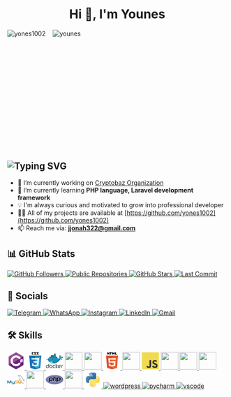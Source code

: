 <h1 align="center">Hi 👋, I'm Younes</h1>

<img align="right" alt="younes" width="400" height="300" src="https://images.steamusercontent.com/ugc/2050866709631100234/8C2CBD20914C286F73ABCA80E15D7533765C19FF/?imw=512&&ima=fit&impolicy=Letterbox&imcolor=%23000000&letterbox=false">

<p align="left"> <img src="https://komarev.com/ghpvc/?username=yones1002&label=Profile%20views&color=0e75b6&style=flat" alt="yones1002" /> </p>

<h2>
  <img src="https://readme-typing-svg.herokuapp.com?font=Fira+Code&size=22&duration=2000&pause=1000&color=36BCF7&center=false&vCenter=false&width=435&lines=🔹+Backend+Developer+🇮🇷+%7C+Laravel+%26+PHP+Lover" alt="Typing SVG" />
</h2>


- 🔭 I’m currently working on [Cryptobaz Organization](https://github.com/cryptobaz)  
- 🌱 I’m currently learning **PHP language, Laravel development framework**  
- 💡 I'm always curious and motivated to grow into professional developer  
- 👨‍💻 All of my projects are available at [https://github.com/yones1002](https://github.com/yones1002)  
- 📫 Reach me via: **jjonah322@gmail.com**

## 📊 GitHub Stats

<p align="left">
  <a href="https://github.com/yones1002?tab=followers" target="_blank">
    <img src="https://img.shields.io/github/followers/yones1002?label=Followers&style=flat-square&logo=github&color=0d1117" alt="GitHub Followers" />
  </a>
  <a href="https://github.com/yones1002?tab=repositories" target="_blank">
    <img src="https://img.shields.io/badge/Public_Repos-⬢-blue?style=flat-square&logo=github" alt="Public Repositories" />
  </a>
  <a href="https://github.com/yones1002?tab=stars" target="_blank">
    <img src="https://img.shields.io/github/stars/yones1002?label=Stars&style=flat-square&logo=github&color=ffc107" alt="GitHub Stars" />
  </a>
  <a href="https://github.com/yones1002/yones1002/commits/main" target="_blank">
    <img src="https://img.shields.io/github/last-commit/yones1002/yones1002?style=flat-square&logo=git&color=green" alt="Last Commit" />
  </a>
</p>



## 🔗 Socials
<p align="left">
  <a href="https://t.me/younessahraei" target="_blank">
    <img src="https://img.shields.io/badge/Telegram-2CA5E0?style=for-the-badge&logo=telegram&logoColor=white" alt="Telegram"/>
  </a>
  <a href="https://wa.me/09197170582" target="_blank">
    <img src="https://img.shields.io/badge/WhatsApp-25D366?style=for-the-badge&logo=whatsapp&logoColor=white" alt="WhatsApp"/>
  </a>
  <a href="https://instagram.com/younes_sahraei" target="_blank">
    <img src="https://img.shields.io/badge/Instagram-E4405F?style=for-the-badge&logo=instagram&logoColor=white" alt="Instagram"/>
  </a>
  <a href="https://linkedin.com/in/younes-sahraei-768a44322" target="_blank">
    <img src="https://img.shields.io/badge/LinkedIn-0077B5?style=for-the-badge&logo=linkedin&logoColor=white" alt="LinkedIn"/>
  </a>
  <a href="mailto:jjonah322@gmail.com" target="_blank">
    <img src="https://img.shields.io/badge/Gmail-D14836?style=for-the-badge&logo=gmail&logoColor=white" alt="Gmail"/>
  </a>
</p>


## 🛠 Skills
<p align="left">
  <a href="https://learn.microsoft.com/en-us/dotnet/csharp/" target="_blank">
  <img src="https://raw.githubusercontent.com/devicons/devicon/master/icons/csharp/csharp-original.svg" width="40" height="40"/>
</a>
<a href="https://www.w3schools.com/css/" target="_blank">
  <img src="https://raw.githubusercontent.com/devicons/devicon/master/icons/css3/css3-original-wordmark.svg" width="40" height="40"/>
</a>
<a href="https://www.docker.com/" target="_blank">
  <img src="https://raw.githubusercontent.com/devicons/devicon/master/icons/docker/docker-original-wordmark.svg" width="40" height="40"/>
</a>
<a href="https://www.figma.com/" target="_blank">
  <img src="https://www.vectorlogo.zone/logos/figma/figma-icon.svg" width="40" height="40"/>
</a>
<a href="https://git-scm.com/" target="_blank">
  <img src="https://www.vectorlogo.zone/logos/git-scm/git-scm-icon.svg" width="40" height="40"/>
</a>
<a href="https://www.w3.org/html/" target="_blank">
  <img src="https://raw.githubusercontent.com/devicons/devicon/master/icons/html5/html5-original-wordmark.svg" width="40" height="40"/>
</a>
<a href="https://www.adobe.com/products/illustrator.html" target="_blank">
  <img src="https://www.vectorlogo.zone/logos/adobe_illustrator/adobe_illustrator-icon.svg" width="40" height="40"/>
</a>
<a href="https://developer.mozilla.org/en-US/docs/Web/JavaScript" target="_blank">
  <img src="https://raw.githubusercontent.com/devicons/devicon/master/icons/javascript/javascript-original.svg" width="40" height="40"/>
</a>
<a href="https://www.jenkins.io/" target="_blank">
  <img src="https://www.vectorlogo.zone/logos/jenkins/jenkins-icon.svg" width="40" height="40"/>
</a>
<a href="https://laravel.com/" target="_blank">
  <img src="https://upload.wikimedia.org/wikipedia/commons/thumb/9/9a/Laravel.svg/1969px-Laravel.svg.png" width="40" height="40"/>
</a>
<a href="https://www.microsoft.com/en-us/sql-server" target="_blank">
  <img src="https://www.svgrepo.com/show/303229/microsoft-sql-server-logo.svg" width="40" height="40"/>
</a>
<a href="https://www.mysql.com/" target="_blank">
  <img src="https://raw.githubusercontent.com/devicons/devicon/master/icons/mysql/mysql-original-wordmark.svg" width="40" height="40"/>
</a>
<a href="https://www.adobe.com/products/photoshop.html" target="_blank">
  <img src="https://upload.wikimedia.org/wikipedia/commons/thumb/a/af/Adobe_Photoshop_CC_icon.svg/1051px-Adobe_Photoshop_CC_icon.svg.png" width="40" height="40"/>
</a>
<a href="https://www.php.net/" target="_blank">
  <img src="https://raw.githubusercontent.com/devicons/devicon/master/icons/php/php-original.svg" width="40" height="40"/>
</a>
<a href="https://www.postman.com/" target="_blank">
  <img src="https://www.vectorlogo.zone/logos/getpostman/getpostman-icon.svg" width="40" height="40"/>
</a>
<a href="https://www.python.org/" target="_blank">
  <img src="https://raw.githubusercontent.com/devicons/devicon/master/icons/python/python-original.svg" width="40" height="40"/>
</a>
<a href="https://wordpress.org/" target="_blank">
  <img src="https://www.svgrepo.com/show/217790/wordpress.svg" alt="wordpress" width="40" height="40"/>
</a>
<a href="https://www.jetbrains.com/pycharm/" target="_blank">
  <img src="https://upload.wikimedia.org/wikipedia/commons/1/1d/PyCharm_Icon.svg" alt="pycharm" width="40" height="40"/>
</a>
<a href="https://code.visualstudio.com/" target="_blank">
  <img src="https://cdn.jsdelivr.net/gh/devicons/devicon/icons/vscode/vscode-original.svg" alt="vscode" width="40" height="40"/>
</a>


</p>


